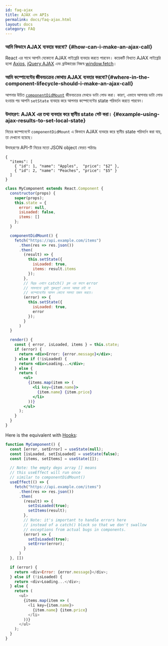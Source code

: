 ```yaml
---
id: faq-ajax
title: AJAX এবং APIs
permalink: docs/faq-ajax.html
layout: docs
category: FAQ
---
```


### আমি কিভাবে AJAX ব্যবহার করবো? {#how-can-i-make-an-ajax-call}

React এর সাথে আপনি যেকোনো AJAX লাইব্রেরি ব্যবহার করতে পারবেন। কয়েকটি বিখ্যাত AJAX লাইব্রেরি হলো [Axios](https://github.com/axios/axios), [jQuery AJAX](https://api.jquery.com/jQuery.ajax/) এবং ব্রাউজারের নিজস্ব [window.fetch](https://developer.mozilla.org/en-US/docs/Web/API/Fetch_API)।

### আমি কম্পোনেন্টের জীবনচক্রের কোথায় AJAX ব্যবহার করবো?{#where-in-the-component-lifecycle-should-i-make-an-ajax-call}

আপনার উচিত [`componentDidMount`](/docs/react-component.html#mounting) জীবনচক্রের মেথডে ডাটা লোড করা। কারণ, এভাবে আপনার ডাটা লোড হওয়ার পর আপনি `setState` ব্যবহার করে আপনার কম্পোনেন্টের state পরিবর্তন করতে পারবেন।

### উদাহরণ: AJAX এর তথ্য ব্যবহার করে স্থানীয় state সেট করা। {#example-using-ajax-results-to-set-local-state}

নিচের কম্পোনেন্টে `componentDidMount` এ কিভাবে AJAX ব্যবহার করে স্থানীয় state পরিবর্তন করা যায়, তা দেখানো হয়েছে।

উদাহরণের API-টি নিচের মতো JSON object ফেরত পাঠায়ঃ

```
{
  "items": [
    { "id": 1, "name": "Apples",  "price": "$2" },
    { "id": 2, "name": "Peaches", "price": "$5" }
  ] 
}
```

```jsx
class MyComponent extends React.Component {
  constructor(props) {
    super(props);
    this.state = {
      error: null,
      isLoaded: false,
      items: []
    };
  }

  componentDidMount() {
    fetch("https://api.example.com/items")
      .then(res => res.json())
      .then(
        (result) => {
          this.setState({
            isLoaded: true,
            items: result.items
          });
        },
        // বিঃদ্রঃ এখানে catch() ব্লক এর বদলে error
        // সামলানো খুবই গুরুত্বপূর্ণ কেননা আমরা চাই না
        // কম্পোনেন্টের আসল কোনো সমস্যা হজম করতে।
        (error) => {
          this.setState({
            isLoaded: true,
            error
          });
        }
      )
  }

  render() {
    const { error, isLoaded, items } = this.state;
    if (error) {
      return <div>Error: {error.message}</div>;
    } else if (!isLoaded) {
      return <div>Loading...</div>;
    } else {
      return (
        <ul>
          {items.map(item => (
            <li key={item.name}>
              {item.name} {item.price}
            </li>
          ))}
        </ul>
      );
    }
  }
}
```

Here is the equivalent with [Hooks](https://reactjs.org/docs/hooks-intro.html): 

```js
function MyComponent() {
  const [error, setError] = useState(null);
  const [isLoaded, setIsLoaded] = useState(false);
  const [items, setItems] = useState([]);

  // Note: the empty deps array [] means
  // this useEffect will run once
  // similar to componentDidMount()
  useEffect(() => {
    fetch("https://api.example.com/items")
      .then(res => res.json())
      .then(
        (result) => {
          setIsLoaded(true);
          setItems(result);
        },
        // Note: it's important to handle errors here
        // instead of a catch() block so that we don't swallow
        // exceptions from actual bugs in components.
        (error) => {
          setIsLoaded(true);
          setError(error);
        }
      )
  }, [])

  if (error) {
    return <div>Error: {error.message}</div>;
  } else if (!isLoaded) {
    return <div>Loading...</div>;
  } else {
    return (
      <ul>
        {items.map(item => (
          <li key={item.name}>
            {item.name} {item.price}
          </li>
        ))}
      </ul>
    );
  }
}
```
